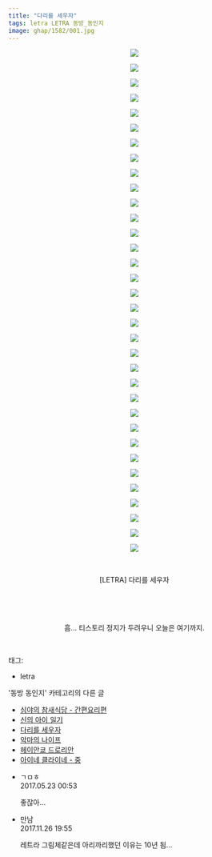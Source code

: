 ```yaml
---
title: "다리를 세우자"
tags: letra LETRA 동방_동인지
image: ghap/1582/001.jpg
---
```

<div class="article">
<p style="text-align: center; clear: none; float: none;"><img src="{{ site.nasurl }}/ghap/1582/001.jpg"/></p>
<p style="text-align: center; clear: none; float: none;"><img src="{{ site.nasurl }}/ghap/1582/002.jpg"/></p>
<p style="text-align: center; clear: none; float: none;"><img src="{{ site.nasurl }}/ghap/1582/003.jpg"/></p>
<p style="text-align: center; clear: none; float: none;"><img src="{{ site.nasurl }}/ghap/1582/004.jpg"/></p>
<p style="text-align: center; clear: none; float: none;"><img src="{{ site.nasurl }}/ghap/1582/005.jpg"/></p>
<p style="text-align: center; clear: none; float: none;"><img src="{{ site.nasurl }}/ghap/1582/006.jpg"/></p>
<p style="text-align: center; clear: none; float: none;"><img src="{{ site.nasurl }}/ghap/1582/007.jpg"/></p>
<p style="text-align: center; clear: none; float: none;"><img src="{{ site.nasurl }}/ghap/1582/008.jpg"/></p>
<p style="text-align: center; clear: none; float: none;"><img src="{{ site.nasurl }}/ghap/1582/009.jpg"/></p>
<p style="text-align: center; clear: none; float: none;"><img src="{{ site.nasurl }}/ghap/1582/010.jpg"/></p>
<p style="text-align: center; clear: none; float: none;"><img src="{{ site.nasurl }}/ghap/1582/011.jpg"/></p>
<p style="text-align: center; clear: none; float: none;"><img src="{{ site.nasurl }}/ghap/1582/012.jpg"/></p>
<p style="text-align: center; clear: none; float: none;"><img src="{{ site.nasurl }}/ghap/1582/013.jpg"/></p>
<p style="text-align: center; clear: none; float: none;"><img src="{{ site.nasurl }}/ghap/1582/014.jpg"/></p>
<p style="text-align: center; clear: none; float: none;"><img src="{{ site.nasurl }}/ghap/1582/015.jpg"/></p>
<p style="text-align: center; clear: none; float: none;"><img src="{{ site.nasurl }}/ghap/1582/016.jpg"/></p>
<p style="text-align: center; clear: none; float: none;"><img src="{{ site.nasurl }}/ghap/1582/017.jpg"/></p>
<p style="text-align: center; clear: none; float: none;"><img src="{{ site.nasurl }}/ghap/1582/018.jpg"/></p>
<p style="text-align: center; clear: none; float: none;"><img src="{{ site.nasurl }}/ghap/1582/019.jpg"/></p>
<p style="text-align: center; clear: none; float: none;"><img src="{{ site.nasurl }}/ghap/1582/020.jpg"/></p>
<p style="text-align: center; clear: none; float: none;"><img src="{{ site.nasurl }}/ghap/1582/021.jpg"/></p>
<p style="text-align: center; clear: none; float: none;"><img src="{{ site.nasurl }}/ghap/1582/022.jpg"/></p>
<p style="text-align: center; clear: none; float: none;"><img src="{{ site.nasurl }}/ghap/1582/023.jpg"/></p>
<p style="text-align: center; clear: none; float: none;"><img src="{{ site.nasurl }}/ghap/1582/024.jpg"/></p>
<p style="text-align: center; clear: none; float: none;"><img src="{{ site.nasurl }}/ghap/1582/025.jpg"/></p>
<p style="text-align: center; clear: none; float: none;"><img src="{{ site.nasurl }}/ghap/1582/026.jpg"/></p>
<p style="text-align: center; clear: none; float: none;"><img src="{{ site.nasurl }}/ghap/1582/027.jpg"/></p>
<p style="text-align: center; clear: none; float: none;"><img src="{{ site.nasurl }}/ghap/1582/028.jpg"/></p>
<p style="text-align: center; clear: none; float: none;"><img src="{{ site.nasurl }}/ghap/1582/029.jpg"/></p>
<p style="text-align: center; clear: none; float: none;"><img src="{{ site.nasurl }}/ghap/1582/030.jpg"/></p>
<p style="text-align: center; clear: none; float: none;"><img src="{{ site.nasurl }}/ghap/1582/031.jpg"/></p>
<p style="text-align: center; clear: none; float: none;"><img src="{{ site.nasurl }}/ghap/1582/032.jpg"/></p>
<p style="text-align: center; clear: none; float: none;"><img src="{{ site.nasurl }}/ghap/1582/033.jpg"/></p>
<p style="text-align: center; clear: none; float: none;"><img src="{{ site.nasurl }}/ghap/1582/034.jpg"/></p>
<p style="text-align: center; clear: none; float: none;"><br/></p>
<p style="text-align: center; clear: none; float: none;">[LETRA] 다리를 세우자</p>
<p style="text-align: center; clear: none; float: none;"><br/></p>
<p style="text-align: center; clear: none; float: none;"><br/></p>
<p style="text-align: center; clear: none; float: none;">흠... 티스토리 정지가 두려우니 오늘은 여기까지.</p>
<p><br/></p>
</div><div class="tagTrail">
<p>태그: </p>
<ul>
<li>letra</li>
</ul>
</div><div class="another">
<p>'동방 동인지' 카테고리의 다른 글</p>
<ul>
<li><a href="/2016-08-15-ghap_1584">심야의 참새식당 - 간편요리편</a></li>
<li><a href="/2016-08-15-ghap_1583">신의 아이 일기</a></li>
<li><a href="/2016-08-15-ghap_1582">다리를 세우자</a></li>
<li><a href="/2016-08-15-ghap_1581">악마의 나이프</a></li>
<li><a href="/2016-08-15-ghap_1580">헤이안쿄 드로리안</a></li>
<li><a href="/2016-08-15-ghap_1579">아이네 클라이네 - 중</a></li>
</ul>
</div><div class="cb_module cb_fluid">
<div class="cb_wrt cb_profile">
<div class="comment">
<ul>
<li class="cb_thumb_off" id="comment14995746">
<div class="cb_comment_area">
<div class="cb_info_area">
<div class="cb_section">
<span class="cb_nick_name">ㄱㅁㅎ</span>
</div>
<div class="cb_section">
<span class="cb_date">2017.05.23 00:53 </span>
</div>
</div>
<div class="cb_dsc_comment">
<p class="cb_dsc">
											좋잖아...
										</p>
</div>
</div></li>
<li class="cb_thumb_off" id="comment15137915">
<div class="cb_comment_area">
<div class="cb_info_area">
<div class="cb_section">
<span class="cb_nick_name">만남</span>
</div>
<div class="cb_section">
<span class="cb_date">2017.11.26 19:55 </span>
</div>
</div>
<div class="cb_dsc_comment">
<p class="cb_dsc">
											레트라 그림체같은데 아리까리했던 이유는 10년 됨...  
										</p>
</div>
</div></li>
</ul>
</div>
</div><!-- commentList close -->
</div>